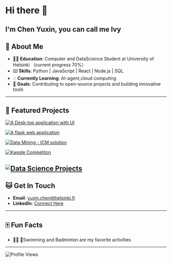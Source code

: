 # Hi there 👋 
## I'm Chen Yuxin, you can call me Ivy


## 🥳 About Me  
- 🙇‍♀️ **Education**: Computer and DataScience Student at University of Helsinki （current progress 70%）  
- ⌨️ **Skills**: Python | JavaScript | React | Node.js | SQL  
- 💡 **Currently Learning**: AI-agent,cloud computing  
- 🔮 **Goals**: Contributing to open-source projects and building innovative tools  

---

## 🌟 Featured Projects  

[![A Desk-top application with UI](https://github-readme-stats.vercel.app/api/pin/?username=Ivy-Chen1999&repo=my_software_project&theme=radical)](https://github.com/Ivy-Chen1999/my_software_project)

[![A flask web application](https://github-readme-stats.vercel.app/api/pin/?username=Ivy-Chen1999&repo=web_programming_project&theme=radical)](https://github.com/Ivy-Chen1999/web_programming_project)

[![Data Mining - ICM solution](https://github-readme-stats.vercel.app/api/pin/?username=Ivy-Chen1999&repo=2021_ICM_ProblemD&theme=radical)](https://github.com/Ivy-Chen1999/2021_ICM_ProblemD)

[![Kaggle Competiton](https://github-readme-stats.vercel.app/api/pin/?username=Ivy-Chen1999&repo=Aaltoes-CVHackathon&theme=radical)](https://github.com/Ivy-Chen1999/Aaltoes-CVHackathon)

[![Data Science Projects](https://github-readme-stats.vercel.app/api/pin/?username=Ivy-Chen1999&repo=data_science_project&theme=radical)](https://github.com/Ivy-Chen1999/data_science_project)
---


## 🐱 Get In Touch  
- **Email**: yuxin.chen@helsinki.fi  
- **LinkedIn**: [Connect Here](www.linkedin.com/in/yuxin-ivy-chen)  


---

## 🀄️ Fun Facts  

- 🏊‍♀️ 🏸Swimming and Badminton are my favorite activities 


---

![Profile Views](https://komarev.com/ghpvc/?username=Ivy-Chen1999&color=blue&style=flat)
